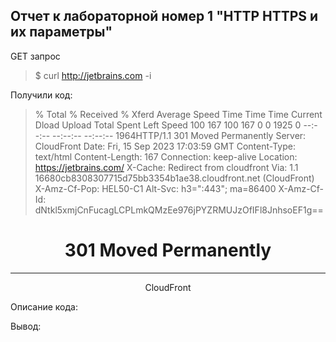 ## Отчет к лабораторной номер 1 "HTTP HTTPS и их параметры"
GET запрос 
>$ curl http://jetbrains.com -i


Получили код: 

>  % Total    % Received % Xferd  Average Speed   Time    Time     Time  Current
                                 Dload  Upload   Total   Spent    Left  Speed
100   167  100   167    0     0   1925      0 --:--:-- --:--:-- --:--:--  1964HTTP/1.1 301 Moved Permanently
Server: CloudFront
Date: Fri, 15 Sep 2023 17:03:59 GMT
Content-Type: text/html
Content-Length: 167
Connection: keep-alive
Location: https://jetbrains.com/
X-Cache: Redirect from cloudfront
Via: 1.1 16680cb8308307715d75bb3354b1ae38.cloudfront.net (CloudFront)
X-Amz-Cf-Pop: HEL50-C1
Alt-Svc: h3=":443"; ma=86400
X-Amz-Cf-Id: dNtkl5xmjCnFucagLCPLmkQMzEe976jPYZRMUJzOfIFl8JnhsoEF1g==

<html>
<head><title>301 Moved Permanently</title></head>
<body>
<center><h1>301 Moved Permanently</h1></center>
<hr><center>CloudFront</center>
</body>
</html>


Описание кода: 

>

Вывод: 




